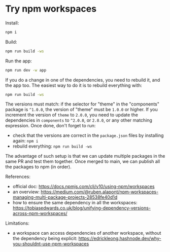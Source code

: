 # Try npm workspaces

Install:

```bash
npm i
```

Build:

```bash
npm run build -ws
```

Run the app:

```bash
npm run dev -w app
```

If you do a change in one of the dependencies, you need to rebuild it, and the app too. The easiest way to do it is to rebuild everything with:

```bash
npm run build -ws
```

The versions must match: if the selector for "theme" in the "components" package is `^1.0.0`, the version of "theme" must be `1.0.0` or higher. If you increment the version of `theme` to `2.0.0`, you need to update the dependencies in `components` to `^2.0.0`, or `2.0.0`, or any other matching expression. Once done, don't forget to run:

- check that the versions are correct in the `package.json` files by installing again: `npm i`
- rebuild everything: `npm run build -ws`

The advantage of such setup is that we can update multiple packages in the same PR and test them together. Once merged to main, we can publish all the packages to npm (in order).

References:

- official doc: https://docs.npmjs.com/cli/v10/using-npm/workspaces
- an overview: https://medium.com/@ruben.alapont/npm-workspaces-managing-multi-package-projects-28538fe40d1d
- how to ensure the same dependency in all the workspaces: https://tobiasedwards.co.uk/blog/unifying-dependency-versions-across-npm-workspaces/

Limitations:

- a workspace can access dependencies of another workspace, without the dependency being explicit: https://edrickleong.hashnode.dev/why-you-shouldnt-use-npm-workspaces
